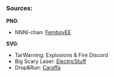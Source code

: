### Sources:

**PNG**:
- NNNI-chan: [FemboyEE](https://www.youtube.com/@femboyelectricalengineerin2898)

**SVG**:
- TarWarning: Explosions & Fire Discord
- Big Scary Laser: [ElectricStuff](https://www.electricstuff.co.uk)
- Drop&Run: [Caraffa](https://github.com/Caraffa-git)
